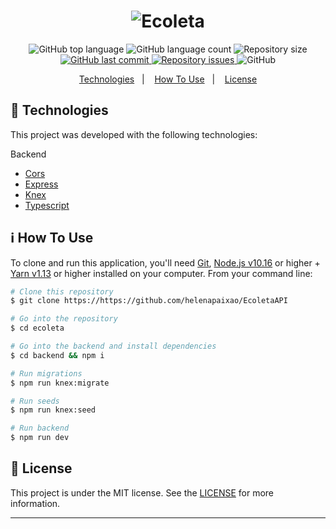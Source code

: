 <h1 align="center">
    <img alt="Ecoleta" src="https://res.cloudinary.com/dtifsqadc/image/upload/v1591456774/logo_wgzuor.svg" />
</h1>

<p align="center">
  <img alt="GitHub top language" src="https://img.shields.io/github/languages/top/melquisedecfelipe/ecoleta.svg">

  <img alt="GitHub language count" src="https://img.shields.io/github/languages/count/melquisedecfelipe/ecoleta.svg">

  <img alt="Repository size" src="https://img.shields.io/github/repo-size/melquisedecfelipe/ecoleta.svg">
  
  <a href="https://github.com/melquisedecfelipe/ecoleta/commits/master">
    <img alt="GitHub last commit" src="https://img.shields.io/github/last-commit/melquisedecfelipe/ecoleta.svg">
  </a>

  <a href="https://github.com/melquisedecfelipe/ecoleta/issues">
    <img alt="Repository issues" src="https://img.shields.io/github/issues/melquisedecfelipe/ecoleta.svg">
  </a>

  <img alt="GitHub" src="https://img.shields.io/github/license/melquisedecfelipe/ecoleta.svg">
</p>

<p align="center">
  <a href="#rocket-technologies">Technologies</a>&nbsp;&nbsp;&nbsp;|&nbsp;&nbsp;&nbsp;
  <a href="#information_source-how-to-use">How To Use</a>&nbsp;&nbsp;&nbsp;|&nbsp;&nbsp;&nbsp;
  <a href="#memo-license">License</a>
</p>

## :rocket: Technologies

This project was developed with the following technologies:

Backend

- [Cors](https://github.com/expressjs/cors)
- [Express](https://expressjs.com/)
- [Knex](http://knexjs.org/)
- [Typescript](https://www.typescriptlang.org/)

## :information_source: How To Use

To clone and run this application, you'll need [Git](https://git-scm.com), [Node.js v10.16](https://nodejs.org/) or higher + [Yarn v1.13](https://yarnpkg.com/) or higher installed on your computer. From your command line:

```bash
# Clone this repository
$ git clone https://https://github.com/helenapaixao/EcoletaAPI

# Go into the repository
$ cd ecoleta

# Go into the backend and install dependencies
$ cd backend && npm i

# Run migrations
$ npm run knex:migrate

# Run seeds
$ npm run knex:seed

# Run backend
$ npm run dev
```

## :memo: License

This project is under the MIT license. See the [LICENSE](https://github.com/melquisedecfelipe/ecoleta/blob/master/LICENSE) for more information.

---
